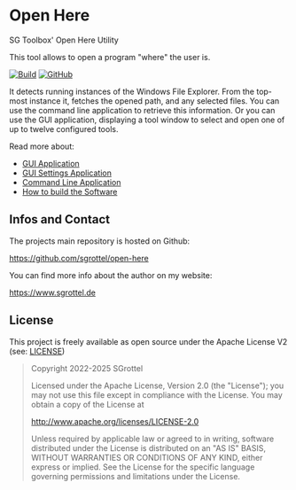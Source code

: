 # Open Here
SG Toolbox' Open Here Utility

This tool allows to open a program "where" the user is.

<!--- START STRIP -->
[![Build](https://github.com/sgrottel/open-here/actions/workflows/build.yml/badge.svg)](https://github.com/sgrottel/open-here/actions/workflows/build.yml)
[![GitHub](https://img.shields.io/github/license/sgrottel/open-here)](./LICENSE)

<!--- END STRIP -->
It detects running instances of the Windows File Explorer.
From the top-most instance it, fetches the opened path, and any selected files.
You can use the command line application to retrieve this information.
Or you can use the GUI application, displaying a tool window to select and open one of up to twelve configured tools.
<!--- START STRIP -->

Read more about:
* [GUI Application](./doc/toolbox_app.md)
* [GUI Settings Application](./doc/settings_app.md)
* [Command Line Application](./doc/console_app.md)
* [How to build the Software](./HowtoBuild.md)
<!--- END STRIP -->


## Infos and Contact
The projects main repository is hosted on Github:

https://github.com/sgrottel/open-here

You can find more info about the author on my website:

https://www.sgrottel.de


## License
This project is freely available as open source under the Apache License V2 (see: [LICENSE](./LICENSE))

> Copyright 2022-2025 SGrottel
>
> Licensed under the Apache License, Version 2.0 (the "License");
> you may not use this file except in compliance with the License.
> You may obtain a copy of the License at
>
> http://www.apache.org/licenses/LICENSE-2.0
>
> Unless required by applicable law or agreed to in writing, software
> distributed under the License is distributed on an "AS IS" BASIS,
> WITHOUT WARRANTIES OR CONDITIONS OF ANY KIND, either express or implied.
> See the License for the specific language governing permissions and
> limitations under the License.
